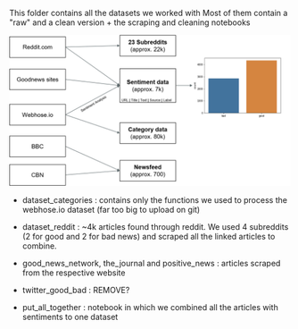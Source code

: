 This folder contains all the datasets we worked with
Most of them contain a "raw" and a clean version + the scraping and cleaning notebooks

![Dataset_Distribution](dataset_sources.png)

- dataset_categories : contains only the functions we used to process the webhose.io dataset (far too big to upload on git)
- dataset_reddit : ~4k articles found through reddit. We used 4 subreddits (2 for good and 2 for bad news) and scraped all the linked articles to combine.
- good_news_network, the_journal and positive_news : articles scraped from the respective website

- twitter_good_bad : REMOVE?

- put_all_together : notebook in which we combined all the articles with sentiments to one dataset

